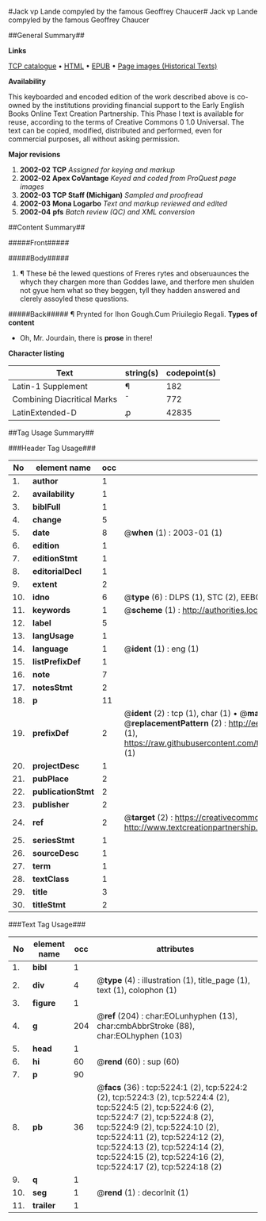 #Jack vp Lande compyled by the famous Geoffrey Chaucer#
Jack vp Lande compyled by the famous Geoffrey Chaucer

##General Summary##

**Links**

[TCP catalogue](http://www.ota.ox.ac.uk/tcp/)  • 
[HTML](http://tei.it.ox.ac.uk/tcp/Texts-HTML/free/A18/A18565.html)  • 
[EPUB](http://tei.it.ox.ac.uk/tcp/Texts-EPUB/free/A18/A18565.epub) • 
[Page images (Historical Texts)](https://data.historicaltexts.jisc.ac.uk/view?pubId=eebo-99840697e&pageId=eebo-99840697e-5224-1)

**Availability**

This keyboarded and encoded edition of the
	       work described above is co-owned by the institutions
	       providing financial support to the Early English Books
	       Online Text Creation Partnership. This Phase I text is
	       available for reuse, according to the terms of Creative
	       Commons 0 1.0 Universal. The text can be copied,
	       modified, distributed and performed, even for
	       commercial purposes, all without asking permission.

**Major revisions**

1. __2002-02__ __TCP__ *Assigned for keying and markup*
1. __2002-02__ __Apex CoVantage__ *Keyed and coded from ProQuest page images*
1. __2002-03__ __TCP Staff (Michigan)__ *Sampled and proofread*
1. __2002-03__ __Mona Logarbo__ *Text and markup reviewed and edited*
1. __2002-04__ __pfs__ *Batch review (QC) and XML conversion*

##Content Summary##

#####Front#####

#####Body#####

1. ¶ These bē the lewed questions of Freres rytes and obseruaunces the whych they chargen more than Goddes lawe, and therfore men shulden not gyue hem what so they beggen, tyll they hadden answered and clerely assoyled these questions.

#####Back#####
¶ Prynted for Ihon Gough.Cum Priuilegio Regali.
**Types of content**

  * Oh, Mr. Jourdain, there is **prose** in there!

**Character listing**


|Text|string(s)|codepoint(s)|
|---|---|---|
|Latin-1 Supplement|¶|182|
|Combining             Diacritical Marks|̄|772|
|LatinExtended-D|ꝓ|42835|

##Tag Usage Summary##

###Header Tag Usage###

|No|element name|occ|attributes|
|---|---|---|---|
|1.|__author__|1||
|2.|__availability__|1||
|3.|__biblFull__|1||
|4.|__change__|5||
|5.|__date__|8| @__when__ (1) : 2003-01 (1)|
|6.|__edition__|1||
|7.|__editionStmt__|1||
|8.|__editorialDecl__|1||
|9.|__extent__|2||
|10.|__idno__|6| @__type__ (6) : DLPS (1), STC (2), EEBO-CITATION (1), PROQUEST (1), VID (1)|
|11.|__keywords__|1| @__scheme__ (1) : http://authorities.loc.gov/ (1)|
|12.|__label__|5||
|13.|__langUsage__|1||
|14.|__language__|1| @__ident__ (1) : eng (1)|
|15.|__listPrefixDef__|1||
|16.|__note__|7||
|17.|__notesStmt__|2||
|18.|__p__|11||
|19.|__prefixDef__|2| @__ident__ (2) : tcp (1), char (1)  •  @__matchPattern__ (2) : ([0-9\-]+):([0-9IVX]+) (1), (.+) (1)  •  @__replacementPattern__ (2) : http://eebo.chadwyck.com/downloadtiff?vid=$1&page=$2 (1), https://raw.githubusercontent.com/textcreationpartnership/Texts/master/tcpchars.xml#$1 (1)|
|20.|__projectDesc__|1||
|21.|__pubPlace__|2||
|22.|__publicationStmt__|2||
|23.|__publisher__|2||
|24.|__ref__|2| @__target__ (2) : https://creativecommons.org/publicdomain/zero/1.0/ (1), http://www.textcreationpartnership.org/docs/. (1)|
|25.|__seriesStmt__|1||
|26.|__sourceDesc__|1||
|27.|__term__|1||
|28.|__textClass__|1||
|29.|__title__|3||
|30.|__titleStmt__|2||


###Text Tag Usage###

|No|element name|occ|attributes|
|---|---|---|---|
|1.|__bibl__|1||
|2.|__div__|4| @__type__ (4) : illustration (1), title_page (1), text (1), colophon (1)|
|3.|__figure__|1||
|4.|__g__|204| @__ref__ (204) : char:EOLunhyphen (13), char:cmbAbbrStroke (88), char:EOLhyphen (103)|
|5.|__head__|1||
|6.|__hi__|60| @__rend__ (60) : sup (60)|
|7.|__p__|90||
|8.|__pb__|36| @__facs__ (36) : tcp:5224:1 (2), tcp:5224:2 (2), tcp:5224:3 (2), tcp:5224:4 (2), tcp:5224:5 (2), tcp:5224:6 (2), tcp:5224:7 (2), tcp:5224:8 (2), tcp:5224:9 (2), tcp:5224:10 (2), tcp:5224:11 (2), tcp:5224:12 (2), tcp:5224:13 (2), tcp:5224:14 (2), tcp:5224:15 (2), tcp:5224:16 (2), tcp:5224:17 (2), tcp:5224:18 (2)|
|9.|__q__|1||
|10.|__seg__|1| @__rend__ (1) : decorInit (1)|
|11.|__trailer__|1||
